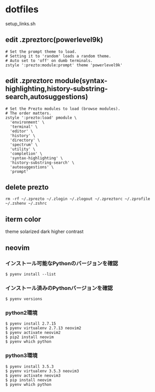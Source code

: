 # dotfiles
setup_links.sh

## edit .zpreztorc(powerlevel9k)
```.zpreztorc
# Set the prompt theme to load.
# Setting it to 'random' loads a random theme.
# Auto set to 'off' on dumb terminals.
zstyle ':prezto:module:prompt' theme 'powerlevel9k'
```

## edit .zpreztorc module(syntax-highlighting,history-substring-search,autosuggestions)
```.zpreztorc
# Set the Prezto modules to load (browse modules).
# The order matters.
zstyle ':prezto:load' pmodule \
  'environment' \
  'terminal' \
  'editor' \
  'history' \
  'directory' \
  'spectrum' \
  'utility' \
  'completion' \
  'syntax-highlighting' \
  'history-substring-search' \
  'autosuggestions' \
  'prompt'
```

## delete prezto
```
rm -rf ~/.zprezto ~/.zlogin ~/.zlogout ~/.zpreztorc ~/.zprofile ~/.zshenv ~/.zshrc
```

## iterm color
theme solarized dark higher contrast


## neovim
### インストール可能なPythonのバージョンを確認
```
$ pyenv install --list
```
### インストール済みのPythonバージョンを確認
```
$ pyenv versions
```

### python2環境
```
$ pyenv install 2.7.15
$ pyenv virtualenv 2.7.13 neovim2
$ pyenv activate neovim2
$ pip2 install neovim
$ pyenv which python
```
### python3環境
```
$ pyenv install 3.5.3
$ pyenv virtualenv 3.5.3 neovim3
$ pyenv activate neovim3
$ pip install neovim
$ pyenv which python
```